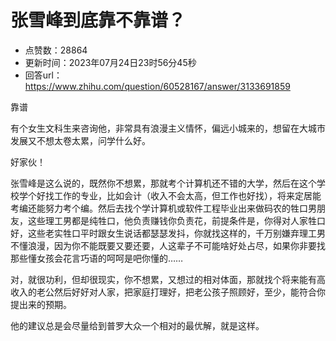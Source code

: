 # 张雪峰到底靠不靠谱？
- 点赞数：28864
- 更新时间：2023年07月24日23时56分45秒
- 回答url：https://www.zhihu.com/question/60528167/answer/3133691859
<body>
 <p data-pid="dGvimInE">靠谱</p>
 <p data-pid="EuYCbeg9">有个女生文科生来咨询他，非常具有浪漫主义情怀，偏远小城来的，想留在大城市发展又不想太卷太累，问学什么好。</p>
 <p data-pid="uFYYKyUl">好家伙！</p>
 <p data-pid="SJUiF07L">张雪峰是这么说的，既然你不想累，那就考个计算机还不错的大学，然后在这个学校学个好找工作的专业，比如会计（收入不会太高，但工作也好找），将来定居能考编还能努力考个编。然后去找个学计算机或软件工程毕业出来做码农的牲口男朋友，这些理工男都是纯牲口，他负责赚钱你负责花，前提条件是，你得对人家牲口好，这些老实牲口平时跟女生说话都瑟瑟发抖，你就找这样的，千万别嫌弃理工男不懂浪漫，因为你不能既要又要还要，人这辈子不可能啥好处占尽，如果你非要找那些懂女孩会花言巧语的呵呵是吧你懂的……</p>
 <p data-pid="3YDExTfY">对，就很功利，但却很现实，你不想累，又想过的相对体面，那就找个将来能有高收入的老公然后好好对人家，把家庭打理好，把老公孩子照顾好，至少，能符合你提出来的预期。</p>
 <p data-pid="o4NQ7HaT">他的建议总是会尽量给到普罗大众一个相对的最优解，就是这样。</p>
</body>